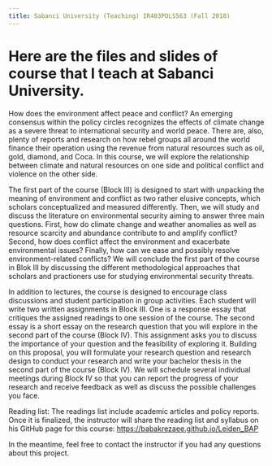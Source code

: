 ```yaml
---
title: Sabanci University (Teaching) IR403POLS563 (Fall 2018)
---
```


Here are the files and slides of course that I teach at Sabanci University.
=====


How does the environment affect peace and conflict? An emerging consensus within the policy circles recognizes the effects of climate change as a severe threat to international security and world peace. There are, also, plenty of reports and research on how rebel groups all around the world finance their operation using the revenue from natural resources such as oil, gold, diamond, and Coca. In this course, we will explore the relationship between climate and natural resources on one side and political conflict and violence on the other side.

The first part of the course (Block III) is designed to start with unpacking the meaning of environment and conflict as two rather elusive concepts, which scholars conceptualized and measured differently. Then, we will study and discuss the literature on environmental security aiming to answer three main questions. First, how do climate change and weather anomalies as well as resource scarcity and abundance contribute to and amplify conflict? Second, how does conflict affect the environment and exacerbate environmental issues? Finally, how can we ease and possibly resolve environment-related conflicts? We will conclude the first part of the course in Blok III by discussing the different methodological approaches that scholars and practioners use for studying environmental security threats.

In addition to lectures, the course is designed to encourage class discussions and student participation in group activities. Each student will write two written assignments in Block III. One is a response essay that critiques the assigned readings to one session of the course. The second essay is a short essay on the research question that you will explore in the second part of the course (Block IV). This assignment asks you to discuss the importance of your question and the feasibility of exploring it. Building on this proposal, you will formulate your research question and research design to conduct your research and write your bachelor thesis in the second part of the course (Block IV). We will schedule several individual meetings during Block IV so that you can report the progress of your research and receive feedback as well as discuss the possible challenges you face.

Reading list:
The readings list include academic articles and policy reports. Once it is finalized, the instructor will share the reading list and syllabus on his GitHub page for this course: https://babakrezaee.github.io/Leiden_BAP 

In the meantime, feel free to contact the instructor if you had any questions about this project. 
